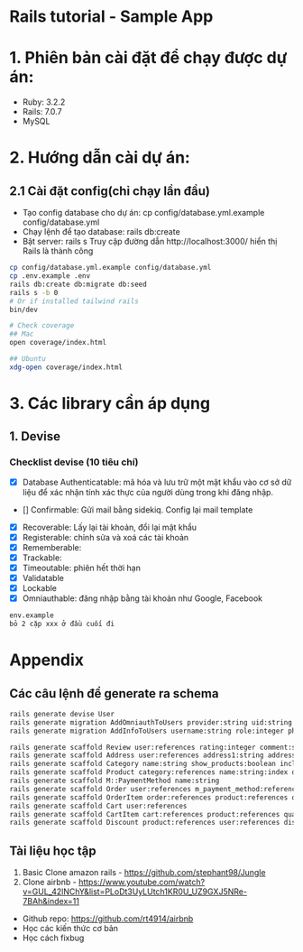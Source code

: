 # Rails tutorial - Sample App

# 1. Phiên bản cài đặt để chạy được dự án:

- Ruby: 3.2.2
- Rails: 7.0.7
- MySQL

# 2. Hướng dẫn cài dự án:

## 2.1 Cài đặt config(chỉ chạy lần đầu)

- Tạo config database cho dự án: cp config/database.yml.example config/database.yml
- Chạy lệnh để tạo database: rails db:create
- Bật server: rails s
  Truy cập đường dẫn http://localhost:3000/ hiển thị Rails là thành công

```bash
cp config/database.yml.example config/database.yml
cp .env.example .env
rails db:create db:migrate db:seed
rails s -b 0
# Or if installed tailwind rails
bin/dev

# Check coverage
## Mac
open coverage/index.html

## Ubuntu
xdg-open coverage/index.html
```

# 3. Các library cần áp dụng

## 1. Devise

### Checklist devise (10 tiêu chí)

- [x] Database Authenticatable: mã hóa và lưu trữ một mật khẩu vào cơ sở dữ liệu để xác nhận tính xác thực của người dùng trong khi đăng nhập.
- [] Confirmable: Gửi mail bằng sidekiq. Config lại mail template
- [x] Recoverable: Lấy lại tài khoản, đổi lại mật khẩu
- [x] Registerable: chỉnh sửa và xoá các tài khoản
- [x] Rememberable:
- [x] Trackable:
- [x] Timeoutable: phiên hết thời hạn
- [x] Validatable
- [x] Lockable
- [x] Omniauthable: đăng nhập bằng tài khoản như Google, Facebook

```bash
env.example
bỏ 2 cặp xxx ở đầu cuối đi
```

# Appendix

## Các câu lệnh để generate ra schema

```bash
rails generate devise User
rails generate migration AddOmniauthToUsers provider:string uid:string
rails generate migration AddInfoToUsers username:string role:integer phone:string

rails generate scaffold Review user:references rating:integer comment:string image_url:string
rails generate scaffold Address user:references address1:string address2:string address3:string district:string city:string country:string
rails generate scaffold Category name:string show_products:boolean include_in_nav:boolean
rails generate scaffold Product category:references name:string:index description:string price_cents:integer:index weight_gams:integer tax_rate:integer currency:string delivery_quantity:integer quantity_in_stock:integer
rails generate scaffold M::PaymentMethod name:string
rails generate scaffold Order user:references m_payment_method:references address:references status:integer return_reason:string currency:string total_invoice:integer tax_amount:integer discount_amount:integer final_invoice:integer final_invoice_incl_tax:integer
rails generate scaffold OrderItem order:references product:references quantity:integer total_amount:integer currency:string
rails generate scaffold Cart user:references
rails generate scaffold CartItem cart:references product:references quantity:integer
rails generate scaffold Discount product:references user:references discount_rate:integer status:integer start_time:datetime end_time:datetime

```

## Tài liệu học tập

1. Basic Clone amazon rails - https://github.com/stephant98/Jungle
2. Clone airbnb - https://www.youtube.com/watch?v=GUL_42lNChY&list=PLoDt3UyLUtch1KR0U_UZ9GXJ5NRe-7BAh&index=11

- Github repo: https://github.com/rt4914/airbnb
- Học các kiến thức cơ bản
- Học cách fixbug
